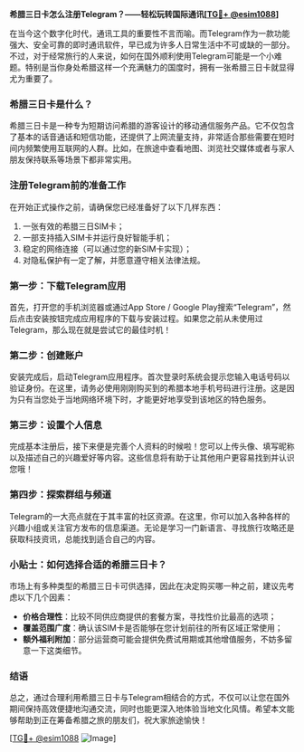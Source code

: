 **希腊三日卡怎么注册Telegram？——轻松玩转国际通讯[[TG💪+ @esim1088](https://t.me/s/esim1088)]**

在当今这个数字化时代，通讯工具的重要性不言而喻。而Telegram作为一款功能强大、安全可靠的即时通讯软件，早已成为许多人日常生活中不可或缺的一部分。不过，对于经常旅行的人来说，如何在国外顺利使用Telegram可能是一个小难题。特别是当你身处希腊这样一个充满魅力的国度时，拥有一张希腊三日卡就显得尤为重要了。

### 希腊三日卡是什么？

希腊三日卡是一种专为短期访问希腊的游客设计的移动通信服务产品。它不仅包含了基本的话音通话和短信功能，还提供了上网流量支持，非常适合那些需要在短时间内频繁使用互联网的人群。比如，在旅途中查看地图、浏览社交媒体或者与家人朋友保持联系等场景下都非常实用。

### 注册Telegram前的准备工作

在开始正式操作之前，请确保您已经准备好了以下几样东西：
1. 一张有效的希腊三日SIM卡；
2. 一部支持插入SIM卡并运行良好智能手机；
3. 稳定的网络连接（可以通过您的新SIM卡实现）；
4. 对隐私保护有一定了解，并愿意遵守相关法律法规。

### 第一步：下载Telegram应用

首先，打开您的手机浏览器或通过App Store / Google Play搜索“Telegram”，然后点击安装按钮完成应用程序的下载与安装过程。如果您之前从未使用过Telegram，那么现在就是尝试它的最佳时机！

### 第二步：创建账户

安装完成后，启动Telegram应用程序。首次登录时系统会提示您输入电话号码以验证身份。在这里，请务必使用刚刚购买到的希腊本地手机号码进行注册。这是因为只有当您处于当地网络环境下时，才能更好地享受到该地区的特色服务。

### 第三步：设置个人信息

完成基本注册后，接下来便是完善个人资料的时候啦！您可以上传头像、填写昵称以及描述自己的兴趣爱好等内容。这些信息将有助于让其他用户更容易找到并认识您哦！

### 第四步：探索群组与频道

Telegram的一大亮点就在于其丰富的社区资源。在这里，你可以加入各种各样的兴趣小组或关注官方发布的信息渠道。无论是学习一门新语言、寻找旅行攻略还是获取科技资讯，总能找到适合自己的内容。

### 小贴士：如何选择合适的希腊三日卡？

市场上有多种类型的希腊三日卡可供选择，因此在决定购买哪一种之前，建议先考虑以下几个因素：
- **价格合理性**：比较不同供应商提供的套餐方案，寻找性价比最高的选项；
- **覆盖范围广度**：确认该SIM卡是否能够在您计划前往的所有区域正常使用；
- **额外福利附加**：部分运营商可能会提供免费试用期或其他增值服务，不妨多留意一下这类细节。

### 结语

总之，通过合理利用希腊三日卡与Telegram相结合的方式，不仅可以让您在国外期间保持高效便捷地沟通交流，同时也能更深入地体验当地文化风情。希望本文能够帮助到正在筹备希腊之旅的朋友们，祝大家旅途愉快！

[[TG💪+ @esim1088](https://t.me/s/esim1088) ![Image](https://i.postimg.cc/4NQfJmqS/Snipaste-2025-05-13-00-14-12.png)]